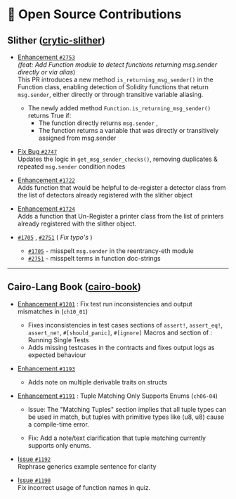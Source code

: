 # 🔐 Open Source Contributions

<!-- A summary of my contributions to notable open-source security tools, with links to pull requests and summary of key improvements. -->

## Slither ([crytic-slither](https://github.com/crytic/slither))

- [Enhancement `#2753`](https://github.com/crytic/slither/pull/2753)  
*(feat: Add Function module to detect functions returning msg.sender directly or via alias*)<br/>
This PR introduces a new method `is_returning_msg_sender()` in the Function class, enabling detection of Solidity functions that return `msg.sender`, either directly or through transitive variable aliasing.
    - The newly added method `Function.is_returning_msg_sender()` returns True if:
        - The function directly returns `msg.sender` , 
        - The function returns a variable that was directly or transitively assigned from msg.sender


 - [Fix Bug `#2747`](https://github.com/crytic/slither/pull/2748/)  
 Updates the logic in ```get_msg_sender_checks()```, removing duplicates & repeated ```msg.sender``` condition nodes


 - [Enhancement `#1722`](https://github.com/crytic/slither/pull/1722)  
 Adds function that would be helpful to de-register a detector class from the list of detectors already registered with the slither object

- [Enhancement `#1724`](https://github.com/crytic/slither/pull/1724)  
Adds a function that Un-Register a printer class from the list of printers already registered with the slither object.


- [`#1705`](https://github.com/crytic/slither/pull/1705) , [`#2751`](https://github.com/crytic/slither/pull/2751) ( *Fix typo's* )
    - [`#1705`](https://github.com/crytic/slither/pull/1705) - misspelt ```msg.sender``` in the reentrancy-eth module
    -  [`#2751`](https://github.com/crytic/slither/pull/2751) - misspelt terms in function doc-strings


---

##  Cairo-Lang Book ([cairo-book](https://github.com/cairo-book/cairo-book))

- [Enhancement `#1201`](https://github.com/cairo-book/cairo-book/pull/1191) : Fix test run inconsistencies and output mismatches in (`ch10_01`)
    - Fixes inconsistencies in test cases sections of `assert!`, `assert_eq!`, `assert_ne!`, `#[should_panic]`, `#[ignore]` Macros and section of : Running Single Tests 
    - Adds missing testcases in the contracts and fixes output logs as expected behaviour

- [Enhancement `#1193`](https://github.com/cairo-book/cairo-book/pull/1193)  
    - Adds note on multiple derivable traits on structs

-  [Enhancement `#1191`](https://github.com/cairo-book/cairo-book/pull/1191) : Tuple Matching Only Supports Enums (`ch06-04`)  
    - Issue: The "Matching Tuples" section implies that all tuple types can be used in match, but tuples with primitive types like (u8, u8) cause a compile-time error.

    - Fix: Add a note/text clarification that tuple matching currently supports only enums.

- [Issue `#1192`](https://github.com/cairo-book/cairo-book/pull/1192)  
Rephrase generics example sentence for clarity

- [Issue `#1190`](https://github.com/cairo-book/cairo-book/pull/1190)  
Fix incorrect usage of function names in quiz.

